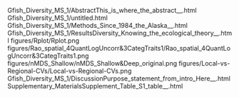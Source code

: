 Gfish_Diversity_MS_1/AbstractThis_is_where_the_abstract__.html
Gfish_Diversity_MS_1/untitled.html
Gfish_Diversity_MS_1/Methods_Since_1984_the_Alaska__.html
Gfish_Diversity_MS_1/ResultsDiversity_Knowing_the_ecological_theory__.html
figures/Rplot/Rplot.png
figures/Rao_spatial_4QuantLogUncorr&3CategTraits1/Rao_spatial_4QuantLogUncorr&3CategTraits1.png
figures/nMDS_Shallow/nMDS_Shallow&Deep_original.png
figures/Local-vs-Regional-CVs/Local-vs-Regional-CVs.png
Gfish_Diversity_MS_1/DiscussionPurpose_statement_from_intro_Here__.html
Supplementary_MaterialsSupplement_Table_S1_table__.html
